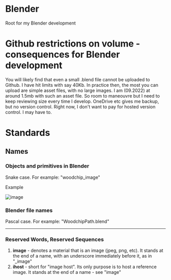 # Blender
Root for my Blender development

# Github restrictions on volume - consequences for Blender development

You will likely find that even a small .blend file cannot be uploaded to Github. I have hit limits with say 40Kb. In practice then, the most you can upload are simple asset files, with no large images. I am (09.2022) at around 1.5mb with such an asset file. So room to maneouvre but I need to keep reviewing size every time I develop.
OneDrive etc gives me backup, but no version control. Right now, I don't want to pay for hosted version control. I may have to.

# Standards

## Names

### Objects and primitives in Blender

Snake case. For example: "woodchip_image"



Example

![image](https://user-images.githubusercontent.com/11707983/193340860-c8036614-8631-45ba-9a9b-378eb1f3ada9.png)

### Blender file names

Pascal case. For example: "WoodchipPath.blend"

<hr/>

### Reserved Words, Reserved Sequences



1. **image** - denotes a material that is an image (jpeg, png, etc). It stands at the end of a name, with an underscore immediately before it, as in "_image"  
1. **ihost** - short for "image host". Its only purpose is to host a reference image. It stands at the end of a name - see "image"  

